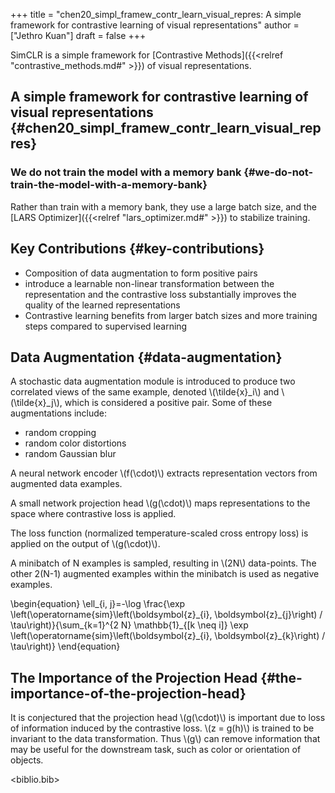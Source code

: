 +++
title = "chen20_simpl_framew_contr_learn_visual_repres: A simple framework for contrastive learning of visual representations"
author = ["Jethro Kuan"]
draft = false
+++

SimCLR is a simple framework for [Contrastive Methods]({{<relref "contrastive_methods.md#" >}}) of visual representations.


## A simple framework for contrastive learning of visual representations {#chen20_simpl_framew_contr_learn_visual_repres}


### We do not train the model with a memory bank {#we-do-not-train-the-model-with-a-memory-bank}

Rather than train with a memory bank, they use a large batch size, and the [LARS Optimizer]({{<relref "lars_optimizer.md#" >}}) to stabilize training.


## Key Contributions {#key-contributions}

-   Composition of data augmentation to form positive pairs
-   introduce a learnable non-linear transformation between the
    representation and the contrastive loss substantially improves the
    quality of the learned representations
-   Contrastive learning benefits from larger batch sizes and more
    training steps compared to supervised learning


## Data Augmentation {#data-augmentation}

A stochastic data augmentation module is introduced to produce two
correlated views of the same example, denoted \\(\tilde{x}\_i\\) and
\\(\tilde{x}\_j\\), which is considered a positive pair. Some of these
augmentations include:

-   random cropping
-   random color distortions
-   random Gaussian blur

A neural network encoder \\(f(\cdot)\\) extracts representation vectors
from augmented data examples.

A small network projection head \\(g(\cdot)\\) maps representations to the
space where contrastive loss is applied.

The loss function (normalized temperature-scaled cross entropy loss)
is applied on the output of \\(g(\cdot)\\).

A minibatch of N examples is sampled, resulting in \\(2N\\) data-points.
The other 2(N-1) augmented examples within the minibatch is used as
negative examples.

\begin{equation}
\ell\_{i, j}=-\log \frac{\exp \left(\operatorname{sim}\left(\boldsymbol{z}\_{i}, \boldsymbol{z}\_{j}\right) / \tau\right)}{\sum\_{k=1}^{2 N} \mathbb{1}\_{[k \neq i]} \exp \left(\operatorname{sim}\left(\boldsymbol{z}\_{i}, \boldsymbol{z}\_{k}\right) / \tau\right)}
\end{equation}


## The Importance of the Projection Head {#the-importance-of-the-projection-head}

It is conjectured that the projection head \\(g(\cdot)\\) is important due
to loss of information induced by the contrastive loss. \\(z = g(h)\\) is
trained to be invariant to the data transformation. Thus \\(g\\) can
remove information that may be useful for the downstream task, such as
color or orientation of objects.

<biblio.bib>